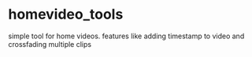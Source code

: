 # homevideo_tools
simple tool for home videos. features like adding timestamp to video and crossfading multiple clips
